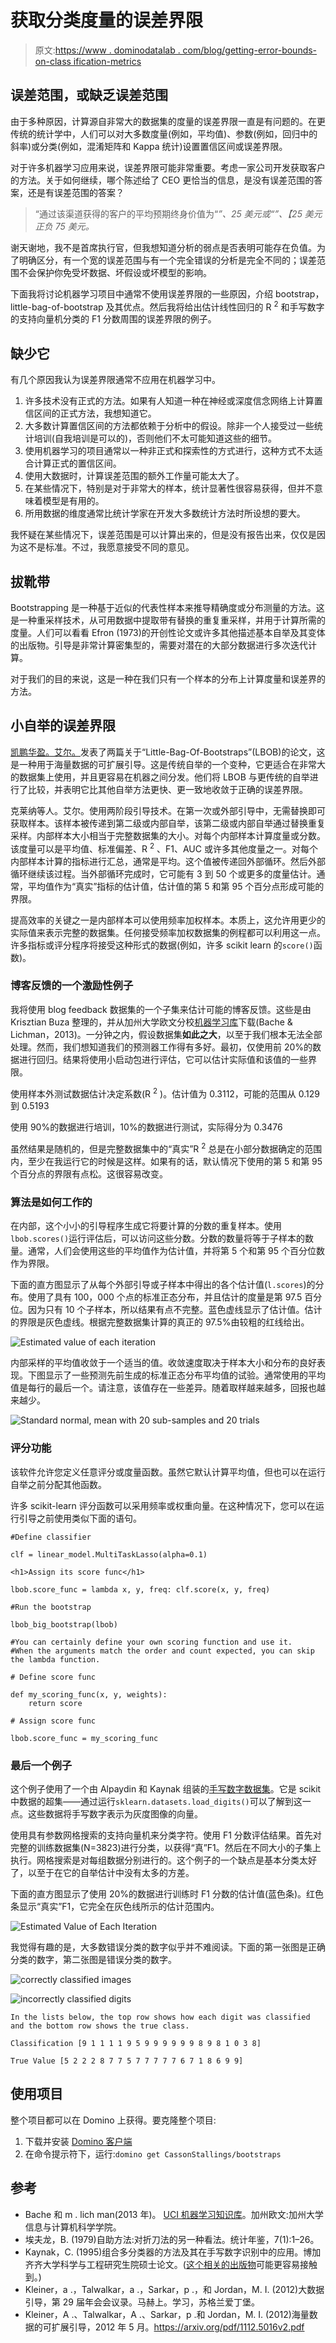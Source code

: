# 获取分类度量的误差界限

> 原文:[https://www . dominodatalab . com/blog/getting-error-bounds-on-class ification-metrics](https://www.dominodatalab.com/blog/getting-error-bounds-on-classification-metrics)

## 误差范围，或缺乏误差范围

由于多种原因，计算源自非常大的数据集的度量的误差界限一直是有问题的。在更传统的统计学中，人们可以对大多数度量(例如，平均值)、参数(例如，回归中的斜率)或分类(例如，混淆矩阵和 Kappa 统计)设置置信区间或误差界限。

对于许多机器学习应用来说，误差界限可能非常重要。考虑一家公司开发获取客户的方法。关于如何继续，哪个陈述给了 CEO 更恰当的信息，是没有误差范围的答案，还是有误差范围的答案？

> “通过该渠道获得的客户的平均预期终身价值为“*”、*25 美元或“*”、【25 美元正负 75 美元。*

谢天谢地，我不是首席执行官，但我想知道分析的弱点是否表明可能存在负值。为了明确区分，有一个宽的误差范围与有一个完全错误的分析是完全不同的；误差范围不会保护你免受坏数据、坏假设或坏模型的影响。

下面我将讨论机器学习项目中通常不使用误差界限的一些原因，介绍 bootstrap，little-bag-of-bootstrap 及其优点。然后我将给出估计线性回归的 R <sup>2</sup> 和手写数字的支持向量机分类的 F1 分数周围的误差界限的例子。

## 缺少它

有几个原因我认为误差界限通常不应用在机器学习中。

1.  许多技术没有正式的方法。如果有人知道一种在神经或深度信念网络上计算置信区间的正式方法，我想知道它。
2.  大多数计算置信区间的方法都依赖于分析中的假设。除非一个人接受过一些统计培训(自我培训是可以的)，否则他们不太可能知道这些的细节。
3.  使用机器学习的项目通常以一种非正式和探索性的方式进行，这种方式不太适合计算正式的置信区间。
4.  使用大数据时，计算误差范围的额外工作量可能太大了。
5.  在某些情况下，特别是对于非常大的样本，统计显著性很容易获得，但并不意味着模型是有用的。
6.  所用数据的维度通常比统计学家在开发大多数统计方法时所设想的要大。

我怀疑在某些情况下，误差范围是可以计算出来的，但是没有报告出来，仅仅是因为这不是标准。不过，我愿意接受不同的意见。

## 拔靴带

Bootstrapping 是一种基于近似的代表性样本来推导精确度或分布测量的方法。这是一种重采样技术，从可用数据中提取带有替换的重复重采样，并用于计算所需的度量。人们可以看看 Efron (1973)的开创性论文或许多其他描述基本自举及其变体的出版物。引导是非常计算密集型的，需要对潜在的大部分数据进行多次迭代计算。

对于我们的目的来说，这是一种在我们只有一个样本的分布上计算度量和误差界的方法。

## 小自举的误差界限

[凯鹏华盈。艾尔。](#references)发表了两篇关于“Little-Bag-Of-Bootstraps”(LBOB)的论文，这是一种用于海量数据的可扩展引导。这是传统自举的一个变种，它更适合在非常大的数据集上使用，并且更容易在机器之间分发。他们将 LBOB 与更传统的自举进行了比较，并表明它比其他自举方法更快、更一致地收敛于正确的误差界限。

克莱纳等人。艾尔。使用两阶段引导技术。在第一次或外部引导中，无需替换即可获取样本。该样本被传递到第二级或内部自举，该第二级或内部自举通过替换重复采样。内部样本大小相当于完整数据集的大小。对每个内部样本计算度量或分数。该度量可以是平均值、标准偏差、R <sup>2</sup> 、F1、AUC 或许多其他度量之一。对每个内部样本计算的指标进行汇总，通常是平均。这个值被传递回外部循环。然后外部循环继续该过程。当外部循环完成时，它可能有 3 到 50 个或更多的度量估计。通常，平均值作为“真实”指标的估计值，估计值的第 5 和第 95 个百分点形成可能的界限。

提高效率的关键之一是内部样本可以使用频率加权样本。本质上，这允许用更少的实际值来表示完整的数据集。任何接受频率加权数据集的例程都可以利用这一点。许多指标或评分程序将接受这种形式的数据(例如，许多 scikit learn 的`score()`函数)。

### 博客反馈的一个激励性例子

我将使用 blog feedback 数据集的一个子集来估计可能的博客反馈。这些是由 Krisztian Buza 整理的，并从加州大学欧文分校[机器学习库](https://archive.ics.uci.edu/ml/datasets/BlogFeedback)下载(Bache & Lichman，2013)。一分钟之内，假设数据集**如此之大**，以至于我们根本无法全部处理。然而，我们想知道我们的预测器工作得有多好。最初，仅使用前 20%的数据进行回归。结果将使用小启动包进行评估，它可以估计实际值和该值的一些界限。

使用样本外测试数据估计决定系数(R <sup>2</sup> )。估计值为 0.3112，可能的范围从 0.129 到 0.5193

使用 90%的数据进行培训，10%的数据进行测试，实际得分为 0.3476

虽然结果是随机的，但是完整数据集中的“真实”R <sup>2</sup> 总是在小部分数据确定的范围内，至少在我运行它的时候是这样。如果有的话，默认情况下使用的第 5 和第 95 个百分点的界限有点松。这很容易改变。

### 算法是如何工作的

在内部，这个小小的引导程序生成它将要计算的分数的重复样本。使用`lbob.scores()`运行评估后，可以访问这些分数。分数的数量将等于子样本的数量。通常，人们会使用这些的平均值作为估计值，并将第 5 个和第 95 个百分位数作为界限。

下面的直方图显示了从每个外部引导或子样本中得出的各个估计值(`l.scores`)的分布。使用了具有 100，000 个点的标准正态分布，并且估计的度量是第 97.5 百分位。因为只有 10 个子样本，所以结果有点不完整。蓝色虚线显示了估计值。估计的界限是灰色虚线。根据完整数据集计算的真正的 97.5%由较粗的红线给出。

![Estimated value of each iteration](../Images/7b5ff2b0aed25e7045c566198d2f8662.png)

内部采样的平均值收敛于一个适当的值。收敛速度取决于样本大小和分布的良好表现。下图显示了一些预测先前生成的标准正态分布平均值的试验。通常使用的平均值是每行的最后一个。请注意，该值存在一些差异。随着取样越来越多，回报也越来越少。

![Standard normal, mean with 20 sub-samples and 20 trials](../Images/a2ab9445788dbf2385f821e70aec8de5.png)

### 评分功能

该软件允许您定义任意评分或度量函数。虽然它默认计算平均值，但也可以在运行自举之前分配其他函数。

许多 scikit-learn 评分函数可以采用频率或权重向量。在这种情况下，您可以在运行引导之前使用类似下面的语句。

```
#Define classifier

clf = linear_model.MultiTaskLasso(alpha=0.1)

<h1>Assign its score func</h1>

lbob.score_func = lambda x, y, freq: clf.score(x, y, freq)

#Run the bootstrap

lbob_big_bootstrap(lbob)

#You can certainly define your own scoring function and use it. 
#When the arguments match the order and count expected, you can skip the lambda function.

# Define score func

def my_scoring_func(x, y, weights):
    return score

# Assign score func

lbob.score_func = my_scoring_func
```

### 最后一个例子

这个例子使用了一个由 Alpaydin 和 Kaynak 组装的[手写数字数据集](https://archive.ics.uci.edu/ml/datasets/Optical+Recognition+of+Handwritten+Digits)。它是 scikit 中数据的超集——通过运行`sklearn.datasets.load_digits()`可以了解到这一点。这些数据将手写数字表示为灰度图像的向量。

使用具有参数网格搜索的支持向量机来分类字符。使用 F1 分数评估结果。首先对完整的训练数据集(N=3823)进行分类，以获得“真”F1。然后在不同大小的子集上执行。网格搜索是对每组数据分别进行的。这个例子的一个缺点是基本分类太好了，以至于在它的自举估计中没有太多的方差。

下面的直方图显示了使用 20%的数据进行训练时 F1 分数的估计值(蓝色条)。红色条显示“真实”F1，它完全在灰色线所示的估计范围内。

![Estimated Value of Each Iteration](../Images/d9817ff9562718f48b0b7cd3eec7ae2b.png)

我觉得有趣的是，大多数错误分类的数字似乎并不难阅读。下面的第一张图是正确分类的数字，第二张图是错误分类的数字。

![correctly classified images](../Images/4a1cb037087bc31727c56b7c224cb54c.png)

![incorrectly classified digits](../Images/abfcf4d346d0bf9d0e0256931401c0be.png)

```
In the lists below, the top row shows how each digit was classified and the bottom row shows the true class.

Classification [9 1 1 1 1 9 5 9 9 9 9 9 9 8 9 8 1 0 3 8]

True Value [5 2 2 2 8 7 7 5 7 7 7 7 7 6 7 1 8 6 9 9]
```

## 使用项目

整个项目都可以在 Domino 上获得。要克隆整个项目:

1.  下载并安装 [Domino 客户端](https://support.dominodatalab.com/hc/en-us/articles/204856475-Installing-the-Domino-Client-CLI-)
2.  在命令提示符下，运行:`domino get CassonStallings/bootstraps`

## 参考

*   Bache 和 m . lich man(2013 年)。 [UCI 机器学习知识库](https://archive.ics.uci.edu/ml)。加州欧文:加州大学信息与计算机科学学院。
*   埃夫龙，B. (1979)自助方法:对折刀法的另一种看法。统计年鉴，7(1):1–26。
*   Kaynak，C. (1995)组合多分类器的方法及其在手写数字识别中的应用。博加齐齐大学科学与工程研究生院硕士论文。([这个相关的出版物](https://www.cs.cuhk.hk/~lxu/papers/journal/IEEEsmc92.PDF)可能更容易接触到。)
*   Kleiner，a .，Talwalkar，a .，Sarkar，p .，和 Jordan，M. I. (2012)大数据引导，第 29 届年会会议录。马赫上。学习，苏格兰爱丁堡。
*   Kleiner，A .、Talwalkar，A .、Sarkar，p .和 Jordan，M. I. (2012)海量数据的可扩展引导，2012 年 5 月。https://arxiv.org/pdf/1112.5016v2.pdf